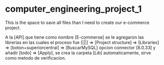 # computer_engineering_project_1
This is the space to save all files than I need to create our e-commerce project.

A la [API] que tiene como nombre [E-commerse] se le agregaron las librerias en las cuales el proceso fue [|||] => [Project structure] => [Libraries] => [boton+superiorcentral] => [BuscarMySQL] opcion connector [8.0.33] y añadir [todo] => [Apply], se crea la carpeta [Lib] automaticamente, sirve como metodo de verificacion.